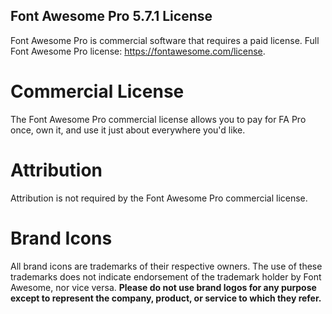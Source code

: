 Font Awesome Pro 5.7.1 License
------------------------

Font Awesome Pro is commercial software that requires a paid license. Full
Font Awesome Pro license: https://fontawesome.com/license.

# Commercial License
The Font Awesome Pro commercial license allows you to pay for FA Pro once, own
it, and use it just about everywhere you'd like.

# Attribution
Attribution is not required by the Font Awesome Pro commercial license.

# Brand Icons
All brand icons are trademarks of their respective owners. The use of these
trademarks does not indicate endorsement of the trademark holder by Font
Awesome, nor vice versa. **Please do not use brand logos for any purpose except
to represent the company, product, or service to which they refer.**
